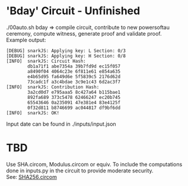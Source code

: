 # 'Bday' Circuit - Unfinished
./00auto.sh bday => compile circuit, contribute to new powersoftau ceremony, compute witness, generate proof and validate proof. \
Example output:
```
[DEBUG] snarkJS: Applying key: L Section: 0/3
[DEBUG] snarkJS: Applying key: H Section: 0/8
[INFO]  snarkJS: Circuit Hash:
		db1a71f1 abe7354a 39b7fd9d ec15f057
		a8490f04 4064c23e 6f811e61 e854a635
		e4b65d95 fa649d6e 5f5839c5 2176d62d
		73cadc1f a3c4bdae 3c9e1c43 6d2ac3f7
[INFO]  snarkJS: Contribution Hash:
		3a2cd0d7 e795aaa5 8c427a64 b115bae1
		892fa689 373c5478 62466247 ec20b745
		65543646 0a235091 47e381e4 83e4125f
		0f32d811 b8746699 ac044817 df9bf6dd
[INFO]  snarkJS: OK!

```
Input date can be found in ./inputs/input.json

# TBD
Use SHA.circom, Modulus.circom or equiv. To include the computations done in inputs.py in the circuit to provide moderate security. \
See: [SHA256.circom](https://github.com/iden3/circomlib/blob/master/circuits/sha256/sha256.circom)
